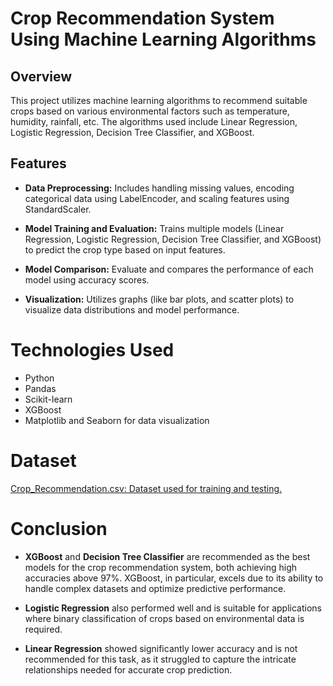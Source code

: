 # Crop Recommendation System Using Machine Learning Algorithms

## Overview
This project utilizes machine learning algorithms to recommend suitable crops based on various environmental factors such as temperature, humidity, rainfall, etc. The algorithms used include Linear Regression, Logistic Regression, Decision Tree Classifier, and XGBoost.

## Features

- **Data Preprocessing:** Includes handling missing values, encoding categorical data using LabelEncoder, and scaling features using StandardScaler.

- **Model Training and Evaluation:** Trains multiple models (Linear Regression, Logistic Regression, Decision Tree Classifier, and XGBoost) to predict the crop type based on input features.

- **Model Comparison:** Evaluate and compares the performance of each model using accuracy scores.

 - **Visualization:** Utilizes graphs (like bar plots, and scatter plots) to visualize data distributions and model performance.

# Technologies Used
- Python
- Pandas
- Scikit-learn
- XGBoost
- Matplotlib and Seaborn for data visualization

# Dataset
[Crop_Recommendation.csv: Dataset used for training and testing.](https://www.kaggle.com/datasets/varshitanalluri/crop-recommendation-dataset/data)

# Conclusion
- **XGBoost** and **Decision Tree Classifier** are recommended as the best models for the crop recommendation system, both achieving high accuracies above 97%. XGBoost, in particular, excels due to its ability to handle complex datasets and optimize predictive performance.

- **Logistic Regression** also performed well and is suitable for applications where binary classification of crops based on environmental data is required.

- **Linear Regression** showed significantly lower accuracy and is not recommended for this task, as it struggled to capture the intricate relationships needed for accurate crop prediction.
